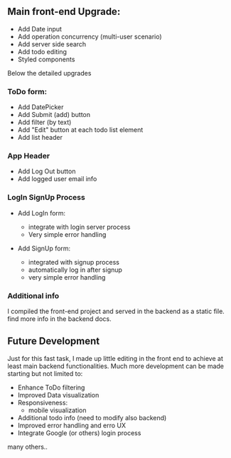 ## Main front-end Upgrade:

- Add Date input
- Add operation concurrency (multi-user scenario)
- Add server side search
- Add todo editing 
- Styled components


Below the detailed upgrades


### ToDo form:

- Add DatePicker
- Add Submit (add) button
- Add filter (by text)
- Add "Edit" button at each todo list element
- Add list header

### App Header

- Add Log Out button
- Add logged user email info

### LogIn SignUp Process

- Add LogIn form:
    - integrate with login server process 
    - Very simple error handling

- Add SignUp form:
    - integrated with signup process
    - automatically log in after signup
    - very simple error handling


### Additional info

I compiled the front-end project and served in the backend as a static file.
find more info in the backend docs.

## Future Development

Just for this fast task, I made up little editing in the front end to achieve at least main backend functionalities.
Much more development can be made starting but not limited to:

- Enhance ToDo filtering
- Improved Data visualization
- Responsiveness:
    - mobile visualization
- Additional todo info (need to modify also backend)
- Improved error handling and erro UX
- Integrate Google (or others) login process

many others..
